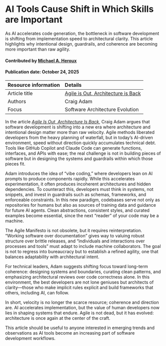# AI Tools Cause Shift in Which Skills are Important
<!-- deck text start --> 
As AI accelerates code generation, the bottleneck in software development is shifting from implementation speed to architectural clarity. 
This article highlights why intentional design, guardrails, and coherence are becoming more important than raw agility.  
<!-- deck text end --> 

#### Contributed by [Michael A. Heroux](https://github.com/maherou)

#### Publication date: October 24, 2025

Resource information | Details
:--- | :--- 
Article title  | [Agile is Out, Architecture is Back](https://medium.com/@craig_32726/agile-is-out-architecture-is-back-7586910ab810)
Authors |Craig Adam
Focus | Software Architecture Evolution

In the article *[Agile Is Out, Architecture Is Back](https://medium.com/@craig_32726/agile-is-out-architecture-is-back-7586910ab810)*, Craig Adam argues that software development is shifting into a new era where architecture and intentional design matter more than raw velocity. 
Agile methods liberated developers from the heavy planning of waterfall, but in today’s AI-driven environment, speed without direction quickly accumulates technical debt. 
Tools like GitHub Copilot and Claude Code can generate functions, interfaces, and APIs with ease; the real challenge is not in building pieces of software but in designing the systems and guardrails within which those pieces fit.  

Adam introduces the idea of “vibe coding,” where developers lean on AI prompts to produce components rapidly. 
While this accelerates experimentation, it often produces incoherent architectures and hidden dependencies. 
To counteract this, developers must think in systems, not snippets, and invest in guardrails such as schemas, frameworks, and enforceable constraints. 
In this new paradigm, codebases serve not only as repositories for humans but also as sources of training data and guidance for future AI agents. 
Clean abstractions, consistent styles, and curated examples become essential, since the next “reader” of your code may be a machine.  

The Agile Manifesto is not obsolete, but it requires reinterpretation. 
“Working software over documentation” gives way to valuing robust structure over brittle releases, and “individuals and interactions over processes and tools” must adapt to include machine collaborators. 
The goal is not to regress into bureaucracy but to establish a refined agility, one that balances adaptability with architectural intent.  

For technical leaders, Adam suggests shifting focus toward long-term coherence: designing systems and boundaries, curating clean patterns, and emphasizing architectural reviews over code correctness alone. 
In this environment, the best developers are not lone geniuses but architects of clarity—those who make implicit rules explicit and build frameworks that others, including AI, can follow.  

In short, velocity is no longer the scarce resource; coherence and direction are. 
AI accelerates implementation, but the value of human developers now lies in shaping systems that endure. 
Agile is not dead, but it has evolved: architecture is once again at the center of the craft.  

This article should be useful to anyone interested in emerging trends and observations as AI tools become an increasing part of software development workflows.

<!---
Publish: yes
RSS update: 2025-24-10
Topics: ai for better development, software process improvement, software engineering, design
Pinned: no
--->
